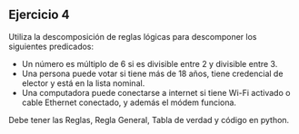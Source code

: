 ## Ejercicio 4
Utiliza la descomposición de reglas lógicas para descomponer los siguientes predicados:
- Un número es múltiplo de 6 si es divisible entre 2 y divisible entre 3.
- Una persona puede votar si tiene más de 18 años, tiene credencial de elector y está en la lista nominal.
- Una computadora puede conectarse a internet si tiene Wi-Fi activado o cable Ethernet conectado, y además el módem funciona.

Debe tener las Reglas, Regla General, Tabla de verdad y código en python.
